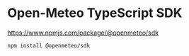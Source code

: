 # Open-Meteo TypeScript SDK

https://www.npmjs.com/package/@openmeteo/sdk

`npm install @openmeteo/sdk`